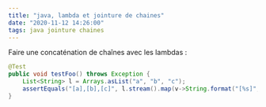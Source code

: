 ```yaml
---
title: "java, lambda et jointure de chaines"
date: "2020-11-12 14:26:00"
tags: java jointure chaines
---
```


Faire une concaténation de chaînes avec les lambdas :

```java
@Test
public void testFoo() throws Exception {
    List<String> l = Arrays.asList("a", "b", "c");
    assertEquals("[a],[b],[c]", l.stream().map(v->String.format("[%s]", v)).collect(Collectors.joining(",")));
}
```

